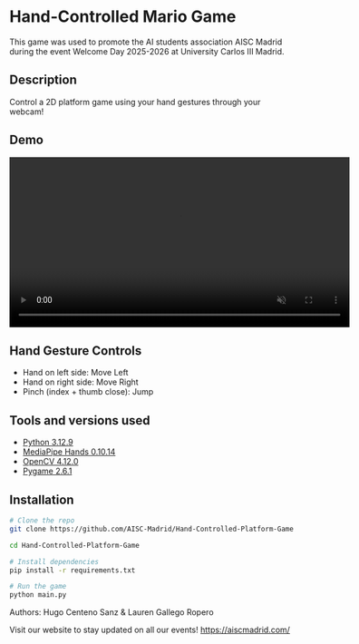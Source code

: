 # Hand-Controlled Mario Game

This game was used to promote the AI students association AISC Madrid during the event Welcome Day 2025-2026 at University Carlos III Madrid.

## Description 
Control a 2D platform game using your hand gestures through your webcam!  

## Demo

<video src="Handgame.mp4" width="600" muted></video>


##  Hand Gesture Controls

  - Hand on left side: Move Left
  - Hand on right side:  Move Right 
  - Pinch (index + thumb close): Jump

## Tools and versions used

- [Python 3.12.9](https://www.python.org/)
- [MediaPipe Hands 0.10.14](https://google.github.io/mediapipe/solutions/hands.html)
- [OpenCV 4.12.0](https://opencv.org/)
- [Pygame 2.6.1](https://www.pygame.org/news)

## Installation

```bash
# Clone the repo
git clone https://github.com/AISC-Madrid/Hand-Controlled-Platform-Game

cd Hand-Controlled-Platform-Game

# Install dependencies
pip install -r requirements.txt

# Run the game
python main.py
```
Authors: Hugo Centeno Sanz & Lauren Gallego Ropero

Visit our website to stay updated on all our events!
https://aiscmadrid.com/
